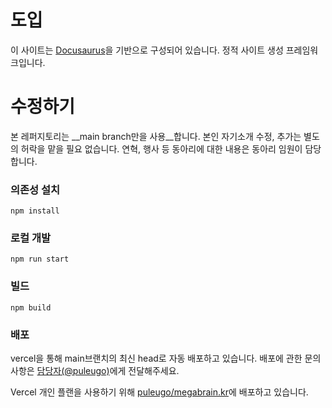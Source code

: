 # 도입

이 사이트는 [Docusaurus](https://docusaurus.io/)을 기반으로 구성되어 있습니다. 정적 사이트 생성 프레임워크입니다.

# 수정하기
본 레퍼지토리는 __main branch만을 사용__합니다. 본인 자기소개 수정, 추가는 별도의 허락을 맡을 필요 없습니다.
연혁, 행사 등 동아리에 대한 내용은 동아리 임원이 담당합니다.

### 의존성 설치

```
npm install
```

### 로컬 개발

```
npm run start
```

### 빌드

```
npm build
```

### 배포
vercel을 통해 main브랜치의 최신 head로 자동 배포하고 있습니다.
배포에 관한 문의사항은 [담당자(@puleugo)](https://github.com/puleugo)에게 전달해주세요.

Vercel 개인 플랜을 사용하기 위해 [puleugo/megabrain.kr](https://github.com/puleugo/megabrain.kr)에 배포하고 있습니다.
